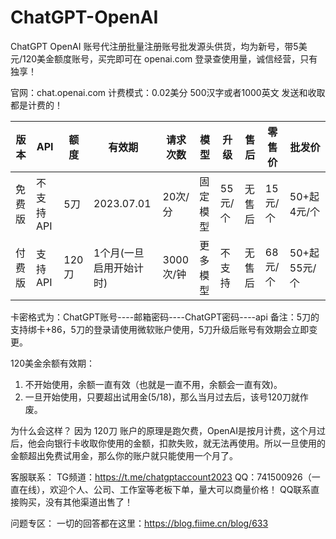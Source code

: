 # ChatGPT-OpenAI

ChatGPT OpenAI 账号代注册批量注册账号批发源头供货，均为新号，带5美元/120美金额度账号，买完即可在 openai.com 登录查使用量，诚信经营，只有独享！

官网：chat.openai.com
计费模式：0.02美分 500汉字或者1000英文 发送和收取都是计费的！

版本 | API | 额度 | 有效期 | 请求次数 | 模型 | 升级 | 售后 | 零售价 | 批发价 
--- | --- | --- | --- | --- | --- | --- | --- | --- | --- 
免费版 | 不支持API | 5刀 | 2023.07.01 | 20次/分 | 固定模型 | 55元/个 | 无售后 | 15元/个 | 50+起 4元/个 
付费版 | 支持API | 120刀 | 1个月(一旦启用开始计时) | 3000次/钟 | 更多模型 | 不支持 | 无售后 | 68元/个 | 50+起 55元/个 

卡密格式为：ChatGPT账号----邮箱密码----ChatGPT密码----api 
备注：5刀的支持绑卡+86，5刀的登录请使用微软账户使用，5刀升级后账号有效期会立即变更。

120美金余额有效期：
1. 不开始使用，余额一直有效（也就是一直不用，余额会一直有效)。
2. 一旦开始使用，只要超出试用金(5$/18$)，那么当月过去后，该号120刀就作废。

为什么会这样？
因为 120刀 账户的原理是跑欠费，OpenAI是按月计费，这个月过后，他会向银行卡收取你使用的金额，扣款失败，就无法再使用。所以一旦使用的金额超出免费试用金，那么你的账户就只能使用一个月了。

客服联系：
TG频道：https://t.me/chatgptaccount2023
QQ：741500926（一直在线），欢迎个人、公司、工作室等老板下单，量大可以商量价格！
QQ联系直接购买，没有其他渠道出售了！

问题专区：
一切的回答都在这里：https://blog.fiime.cn/blog/633
